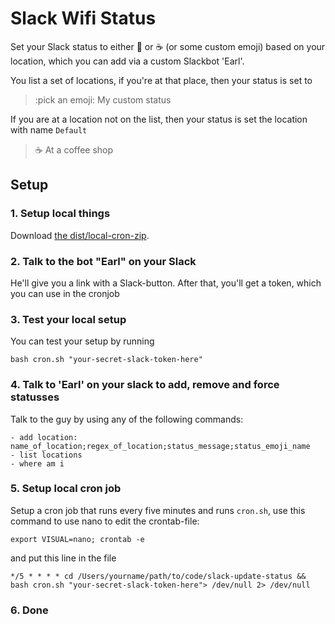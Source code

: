 # Slack Wifi Status

Set your Slack status to either :house_with_garden: or :coffee: (or some custom emoji) based on your location, which you can add via a custom Slackbot 'Earl'.

You list a set of locations, if you're at that place, then your status is set to

> :pick an emoji: My custom status

If you are at a location not on the list, then your status is set the location with name `Default`

> :coffee: At a coffee shop


## Setup

### 1. Setup local things
Download [the dist/local-cron-zip](https://github.com/mantebridts/slack-update-status/blob/master/dist/cron-1.0.1-osx.tar.gz).

### 2. Talk to the bot "Earl" on your Slack
He'll give you a link with a Slack-button. After that, you'll get a token, which you can use in the cronjob

### 3. Test your local setup
You can test your setup by running
```
bash cron.sh "your-secret-slack-token-here"
```

### 4. Talk to 'Earl' on your slack to add, remove and force statusses
Talk to the guy by using any of the following commands:
```
- add location: name_of_location;regex_of_location;status_message;status_emoji_name
- list locations
- where am i
```

### 5. Setup local cron job

Setup a cron job that runs every five minutes and runs `cron.sh`, use this command to use nano to edit the crontab-file:

```export VISUAL=nano; crontab -e```

and put this line in the file

```
*/5 * * * * cd /Users/yourname/path/to/code/slack-update-status && bash cron.sh "your-secret-slack-token-here"> /dev/null 2> /dev/null
```

### 6. Done
